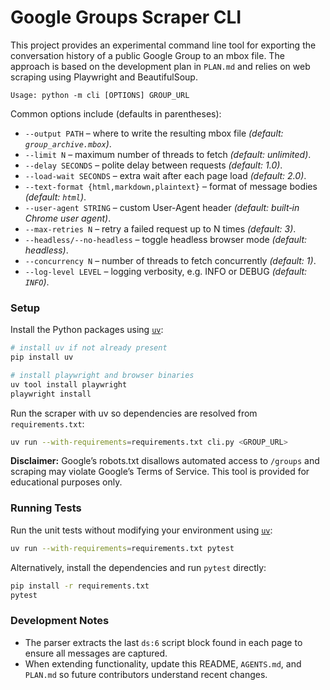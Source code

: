 # Google Groups Scraper CLI

This project provides an experimental command line tool for exporting the
conversation history of a public Google Group to an mbox file. The approach is
based on the development plan in `PLAN.md` and relies on web scraping using
Playwright and BeautifulSoup.

```
Usage: python -m cli [OPTIONS] GROUP_URL
```

Common options include (defaults in parentheses):

- `--output PATH` – where to write the resulting mbox file *(default: `group_archive.mbox`)*.
- `--limit N` – maximum number of threads to fetch *(default: unlimited)*.
- `--delay SECONDS` – polite delay between requests *(default: 1.0)*.
- `--load-wait SECONDS` – extra wait after each page load *(default: 2.0)*.
- `--text-format {html,markdown,plaintext}` – format of message bodies *(default: `html`)*.
- `--user-agent STRING` – custom User-Agent header *(default: built‑in Chrome user agent)*.
- `--max-retries N` – retry a failed request up to N times *(default: 3)*.
- `--headless/--no-headless` – toggle headless browser mode *(default: headless)*.
- `--concurrency N` – number of threads to fetch concurrently *(default: 1)*.
- `--log-level LEVEL` – logging verbosity, e.g. INFO or DEBUG *(default: `INFO`)*.

### Setup

Install the Python packages using [`uv`](https://github.com/astral-sh/uv):

```bash
# install uv if not already present
pip install uv

# install playwright and browser binaries
uv tool install playwright
playwright install
```

Run the scraper with uv so dependencies are resolved from `requirements.txt`:

```bash
uv run --with-requirements=requirements.txt cli.py <GROUP_URL>
```

**Disclaimer:** Google’s robots.txt disallows automated access to `/groups` and
scraping may violate Google’s Terms of Service. This tool is provided for
educational purposes only.

### Running Tests

Run the unit tests without modifying your environment using
[`uv`](https://github.com/astral-sh/uv):

```bash
uv run --with-requirements=requirements.txt pytest
```

Alternatively, install the dependencies and run `pytest` directly:

```bash
pip install -r requirements.txt
pytest
```

### Development Notes

- The parser extracts the last `ds:6` script block found in each page to ensure all messages are captured.
- When extending functionality, update this README, `AGENTS.md`, and `PLAN.md` so future contributors understand recent changes.
